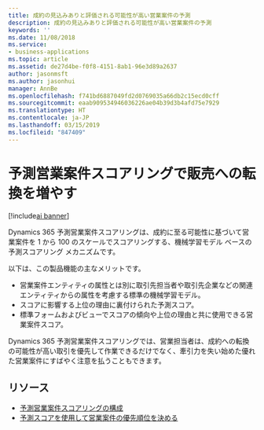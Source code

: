 ```yaml
---
title: 成約の見込みありと評価される可能性が高い営業案件の予測
description: 成約の見込みありと評価される可能性が高い営業案件の予測
keywords: ''
ms.date: 11/08/2018
ms.service:
- business-applications
ms.topic: article
ms.assetid: de27d4be-f0f8-4151-8ab1-96e3d89a2637
author: jasonmsft
ms.author: jasonhui
manager: AnnBe
ms.openlocfilehash: f741bd6887049fd2d0769035a66db2c15ecd0cff
ms.sourcegitcommit: eaab909534946036226ae04b39d3b4afd75e7929
ms.translationtype: HT
ms.contentlocale: ja-JP
ms.lasthandoff: 03/15/2019
ms.locfileid: "847409"
---
```

# <a name="increase-sales-conversions-with-predictive-opportunity-scoring"></a>予測営業案件スコアリングで販売への転換を増やす

[!include[ai banner](../includes/ai.md)] 

Dynamics 365 予測営業案件スコアリングは、成約に至る可能性に基づいて営業案件を 1 から 100 のスケールでスコアリングする、機械学習モデル ベースの予測スコアリング メカニズムです。 

以下は、この製品機能の主なメリットです。 

-  営業案件エンティティの属性とは別に取引先担当者や取引先企業などの関連エンティティからの属性を考慮する標準の機械学習モデル。 
-  スコアに影響する上位の理由に裏付けられた予測スコア。 
-  標準フォームおよびビューでスコアの傾向や上位の理由と共に使用できる営業案件スコア。 

Dynamics 365 予測営業案件スコアリングでは、営業担当者は、成約への転換の可能性が高い取引を優先して作業できるだけでなく、牽引力を失い始めた優れた営業案件にすばやく注意を払うこともできます。

## <a name="resources"></a>リソース

- [予測営業案件スコアリングの構成](https://docs.microsoft.com/dynamics365/ai/sales/configure-enable-dynamics-365-ai-sales#configure-predictive-opportunity-scoring)
- [予測スコアを使用して営業案件の優先順位を決める](https://docs.microsoft.com/dynamics365/ai/sales/work-predictive-opportunity-scoring)
